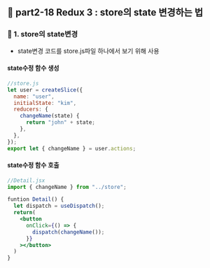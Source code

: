 ## 🔧 part2-18 Redux 3 : store의 state 변경하는 법

### 🔹 1. store의 state변경

- state변경 코드를 store.js파일 하나에서 보기 위해 사용

#### state수정 함수 생성

```jsx
//store.js
let user = createSlice({
  name: "user",
  initialState: "kim",
  reducers: {
    changeName(state) {
      return "john" + state;
    },
  },
});
export let { changeName } = user.actions;
```

#### state수정 함수 호출

```jsx
//Detail.jsx
import { changeName } from "../store";

funtion Detail() {
  let dispatch = useDispatch();
  return(
    <button
      onClick={() => {
        dispatch(changeName());
      }}
    ></button>
  )
}
```
